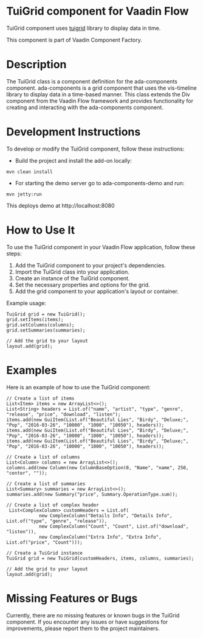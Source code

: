 # TuiGrid component for Vaadin Flow

TuiGrid component uses [tuigrid](https://github.com/rosauromatib/ada-components-addon/) library to display data in time.

This component is part of Vaadin Component Factory.
# Description
The TuiGrid class is a component definition for the ada-components component. 
ada-components is a grid component that uses the vis-timeline library to display data in a time-based manner. 
This class extends the Div component from the Vaadin Flow framework and provides functionality for creating and interacting with the ada-components component.

# Development Instructions
To develop or modify the TuiGrid component, follow these instructions:
- Build the project and install the add-on locally:
```
mvn clean install
```
- For starting the demo server go to ada-components-demo and run:
```
mvn jetty:run
```
This deploys demo at http://localhost:8080


# How to Use It
To use the TuiGrid component in your Vaadin Flow application, follow these steps:

1. Add the TuiGrid component to your project's dependencies.
2. Import the TuiGrid class into your application.
3. Create an instance of the TuiGrid component.
4. Set the necessary properties and options for the grid.
5. Add the grid component to your application's layout or container.

Example usage:

    TuiGrid grid = new TuiGrid();
    grid.setItems(items);
    grid.setColumns(columns);
    grid.setSummaries(summaries);
    
    // Add the grid to your layout
    layout.add(grid);

# Examples
Here is an example of how to use the TuiGrid component:

    // Create a list of items
    List<Item> items = new ArrayList<>();
    List<String> headers = List.of("name", "artist", "type", "genre", "release", "price", "download", "listen");
    items.add(new GuiItem(List.of("Beautiful Lies", "Birdy", "Deluxe;", "Pop", "2016-03-26", "10000", "1000", "10050"), headers));
    items.add(new GuiItem(List.of("Beautiful Lies", "Birdy", "Deluxe;", "Pop", "2016-03-26", "10000", "1000", "10050"), headers));
    items.add(new GuiItem(List.of("Beautiful Lies", "Birdy", "Deluxe;", "Pop", "2016-03-26", "10000", "1000", "10050"), headers));
    
    // Create a list of columns
    List<Column> columns = new ArrayList<>();
    columns.add(new Column(new ColumnBaseOption(0, "Name", "name", 250, "center", ""));
    
    // Create a list of summaries
    List<Summary> summaries = new ArrayList<>();
    summaries.add(new Summary("price", Summary.OperationType.sum));

    // Create a list of complex header
     List<ComplexColumn> customHeaders = List.of(
                new ComplexColumn("Details Info", "Details Info", List.of("type", "genre", "release")),
                new ComplexColumn("Count", "Count", List.of("download", "listen")),
                new ComplexColumn("Extra Info", "Extra Info", List.of("price", "Count")));
    
    // Create a TuiGrid instance
    TuiGrid grid = new TuiGrid(customHeaders, items, columns, summaries);
    
    // Add the grid to your layout
    layout.add(grid);

# Missing Features or Bugs
Currently, there are no missing features or known bugs in the TuiGrid component. If you encounter any issues or have suggestions for improvements, please report them to the project maintainers.